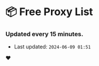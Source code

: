 # :package: Free Proxy List
### Updated every 15 minutes.

- Last updated: `2024-06-09 01:51`

:heart:
